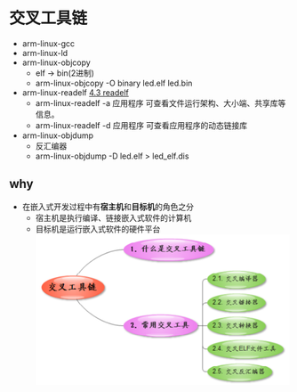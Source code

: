 # 交叉工具链
- arm-linux-gcc
- arm-linux-ld
- arm-linux-objcopy
	- elf -> bin(2进制)
	- arm-linux-objcopy -O binary led.elf led.bin
- arm-linux-readelf [4.3 readelf](4.3%20readelf.md)
	- arm-linux-readelf -a 应用程序    可查看文件运行架构、大小端、共享库等信息。
	- arm-linux-readelf -d 应用程序    可查看应用程序的动态链接库
- arm-linux-objdump
	- 反汇编器
	- arm-linux-objdump -D led.elf > led_elf.dis

## why
- 在嵌入式开发过程中有**宿主机**和**目标机**的角色之分
	- 宿主机是执行编译、链接嵌入式软件的计算机
	- 目标机是运行嵌入式软件的硬件平台  
![](../photo/Pasted%20image%2020230421103427.png)
